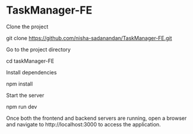 # TaskManager-FE



Clone the project

git clone https://github.com/nisha-sadanandan/TaskManager-FE.git

Go to the project directory

cd taskManager-FE

Install dependencies

npm install

Start the server

npm run dev

Once both the frontend and backend servers are running, open a browser and navigate to http://localhost:3000 to access the application.
